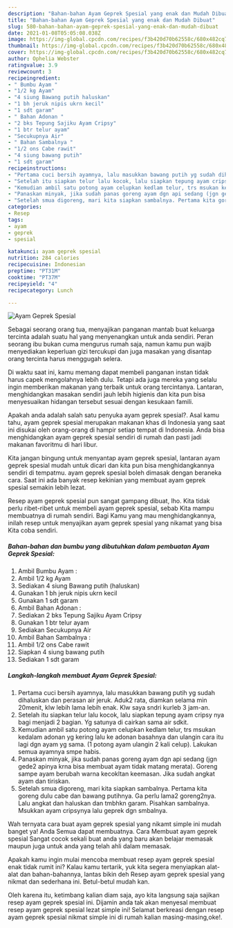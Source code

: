 ```yaml
---
description: "Bahan-bahan Ayam Geprek Spesial yang enak dan Mudah Dibuat"
title: "Bahan-bahan Ayam Geprek Spesial yang enak dan Mudah Dibuat"
slug: 580-bahan-bahan-ayam-geprek-spesial-yang-enak-dan-mudah-dibuat
date: 2021-01-08T05:05:08.038Z
image: https://img-global.cpcdn.com/recipes/f3b420d70b62558c/680x482cq70/ayam-geprek-spesial-foto-resep-utama.jpg
thumbnail: https://img-global.cpcdn.com/recipes/f3b420d70b62558c/680x482cq70/ayam-geprek-spesial-foto-resep-utama.jpg
cover: https://img-global.cpcdn.com/recipes/f3b420d70b62558c/680x482cq70/ayam-geprek-spesial-foto-resep-utama.jpg
author: Ophelia Webster
ratingvalue: 3.9
reviewcount: 3
recipeingredient:
- " Bumbu Ayam "
- "1/2 kg Ayam"
- "4 siung Bawang putih haluskan"
- "1 bh jeruk nipis ukrn kecil"
- "1 sdt garam"
- " Bahan Adonan "
- "2 bks Tepung Sajiku Ayam Cripsy"
- "1 btr telur ayam"
- "Secukupnya Air"
- " Bahan Sambalnya "
- "1/2 ons Cabe rawit"
- "4 siung bawang putih"
- "1 sdt garam"
recipeinstructions:
- "Pertama cuci bersih ayamnya, lalu masukkan bawang putih yg sudah dihaluskan dan perasan air jeruk. Aduk2 rata, diamkan selama min 20menit, klw lebih lama lebih enak. Klw saya sndri kurleb 3 jam-an."
- "Setelah itu siapkan telur lalu kocok, lalu siapkan tepung ayam cripsy nya bagi menjadi 2 bagian. Yg satunya di cairkan sama air sdkit."
- "Kemudian ambil satu potong ayam celupkan kedlam telur, trs msukan kedalam adonan yg kering lalu ke adonan basahnya dan ulangin cara itu lagi dgn ayam yg sama. (1 potong ayam ulangin 2 kali celup). Lakukan semua ayamnya smpe habis."
- "Panaskan minyak, jika sudah panas goreng ayam dgn api sedang (jgn gede2 apinya krna bisa membuat ayam tidak matang merata). Goreng sampe ayam berubah warna kecokltan keemasan. Jika sudah angkat ayam dan tiriskan."
- "Setelah smua digoreng, mari kita siapkan sambalnya. Pertama kita goreng dulu cabe dan bawang putihnya. Ga perlu lama2 goreng2nya. Lalu angkat dan haluskan dan tmbhkn garam. Pisahkan sambalnya. Msukkan ayam cripsynya lalu geprek dgn smbalnya."
categories:
- Resep
tags:
- ayam
- geprek
- spesial

katakunci: ayam geprek spesial 
nutrition: 284 calories
recipecuisine: Indonesian
preptime: "PT31M"
cooktime: "PT37M"
recipeyield: "4"
recipecategory: Lunch

---
```



![Ayam Geprek Spesial](https://img-global.cpcdn.com/recipes/f3b420d70b62558c/680x482cq70/ayam-geprek-spesial-foto-resep-utama.jpg)

Sebagai seorang orang tua, menyajikan panganan mantab buat keluarga tercinta adalah suatu hal yang menyenangkan untuk anda sendiri. Peran seorang ibu bukan cuma mengurus rumah saja, namun kamu pun wajib menyediakan keperluan gizi tercukupi dan juga masakan yang disantap orang tercinta harus menggugah selera.

Di waktu  saat ini, kamu memang dapat membeli panganan instan tidak harus capek mengolahnya lebih dulu. Tetapi ada juga mereka yang selalu ingin memberikan makanan yang terbaik untuk orang tercintanya. Lantaran, menghidangkan masakan sendiri jauh lebih higienis dan kita pun bisa menyesuaikan hidangan tersebut sesuai dengan kesukaan famili. 



Apakah anda adalah salah satu penyuka ayam geprek spesial?. Asal kamu tahu, ayam geprek spesial merupakan makanan khas di Indonesia yang saat ini disukai oleh orang-orang di hampir setiap tempat di Indonesia. Anda bisa menghidangkan ayam geprek spesial sendiri di rumah dan pasti jadi makanan favoritmu di hari libur.

Kita jangan bingung untuk menyantap ayam geprek spesial, lantaran ayam geprek spesial mudah untuk dicari dan kita pun bisa menghidangkannya sendiri di tempatmu. ayam geprek spesial boleh dimasak dengan beraneka cara. Saat ini ada banyak resep kekinian yang membuat ayam geprek spesial semakin lebih lezat.

Resep ayam geprek spesial pun sangat gampang dibuat, lho. Kita tidak perlu ribet-ribet untuk membeli ayam geprek spesial, sebab Kita mampu membuatnya di rumah sendiri. Bagi Kamu yang mau menghidangkannya, inilah resep untuk menyajikan ayam geprek spesial yang nikamat yang bisa Kita coba sendiri.

<!--inarticleads1-->

##### Bahan-bahan dan bumbu yang dibutuhkan dalam pembuatan Ayam Geprek Spesial:

1. Ambil  Bumbu Ayam :
1. Ambil 1/2 kg Ayam
1. Sediakan 4 siung Bawang putih (haluskan)
1. Gunakan 1 bh jeruk nipis ukrn kecil
1. Gunakan 1 sdt garam
1. Ambil  Bahan Adonan :
1. Sediakan 2 bks Tepung Sajiku Ayam Cripsy
1. Gunakan 1 btr telur ayam
1. Sediakan Secukupnya Air
1. Ambil  Bahan Sambalnya :
1. Ambil 1/2 ons Cabe rawit
1. Siapkan 4 siung bawang putih
1. Sediakan 1 sdt garam




<!--inarticleads2-->

##### Langkah-langkah membuat Ayam Geprek Spesial:

1. Pertama cuci bersih ayamnya, lalu masukkan bawang putih yg sudah dihaluskan dan perasan air jeruk. Aduk2 rata, diamkan selama min 20menit, klw lebih lama lebih enak. Klw saya sndri kurleb 3 jam-an.
1. Setelah itu siapkan telur lalu kocok, lalu siapkan tepung ayam cripsy nya bagi menjadi 2 bagian. Yg satunya di cairkan sama air sdkit.
1. Kemudian ambil satu potong ayam celupkan kedlam telur, trs msukan kedalam adonan yg kering lalu ke adonan basahnya dan ulangin cara itu lagi dgn ayam yg sama. (1 potong ayam ulangin 2 kali celup). Lakukan semua ayamnya smpe habis.
1. Panaskan minyak, jika sudah panas goreng ayam dgn api sedang (jgn gede2 apinya krna bisa membuat ayam tidak matang merata). Goreng sampe ayam berubah warna kecokltan keemasan. Jika sudah angkat ayam dan tiriskan.
1. Setelah smua digoreng, mari kita siapkan sambalnya. Pertama kita goreng dulu cabe dan bawang putihnya. Ga perlu lama2 goreng2nya. Lalu angkat dan haluskan dan tmbhkn garam. Pisahkan sambalnya. Msukkan ayam cripsynya lalu geprek dgn smbalnya.




Wah ternyata cara buat ayam geprek spesial yang nikamt simple ini mudah banget ya! Anda Semua dapat membuatnya. Cara Membuat ayam geprek spesial Sangat cocok sekali buat anda yang baru akan belajar memasak maupun juga untuk anda yang telah ahli dalam memasak.

Apakah kamu ingin mulai mencoba membuat resep ayam geprek spesial enak tidak rumit ini? Kalau kamu tertarik, yuk kita segera menyiapkan alat-alat dan bahan-bahannya, lantas bikin deh Resep ayam geprek spesial yang nikmat dan sederhana ini. Betul-betul mudah kan. 

Oleh karena itu, ketimbang kalian diam saja, ayo kita langsung saja sajikan resep ayam geprek spesial ini. Dijamin anda tak akan menyesal membuat resep ayam geprek spesial lezat simple ini! Selamat berkreasi dengan resep ayam geprek spesial nikmat simple ini di rumah kalian masing-masing,oke!.

